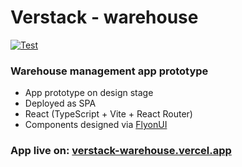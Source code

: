 # Verstack - warehouse

[![Test](https://github.com/verstack-uz/verstack-warehouse/actions/workflows/vitest-ci.yml/badge.svg)](https://github.com/verstack-uz/verstack-warehouse/actions/workflows/vitest-ci.yml)

### Warehouse management app prototype

- App prototype on design stage
- Deployed as SPA
- React (TypeScript + Vite + React Router)
- Components designed via [FlyonUI](https://flyonui.com/)

### App live on: [verstack-warehouse.vercel.app](https://verstack-warehouse.vercel.app/)
